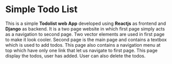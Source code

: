 # Simple Todo List

<p>This is a simple <strong>Todolist web App</strong> developed using <strong>Reactjs</strong> as frontend and <strong>Django</strong> as backend. It is a two page website in which first page simply acts as a navigation to second page. Two vector elements are used in first page to make it look cooler. Second page is the main page and contains a textbox which is used to add todos. This page also contains a navigation menu at top which have only one link that let us navigate to first page. This page display the todos, user has added. User can also delete the todos. </p>